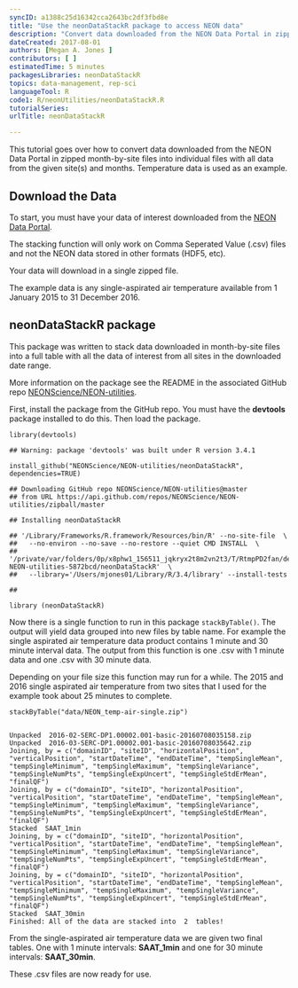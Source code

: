```yaml
---
syncID: a1388c25d16342cca2643bc2df3fbd8e
title: "Use the neonDataStackR package to access NEON data"
description: "Convert data downloaded from the NEON Data Portal in zipped month-by-site files into a table with all data of interest. Temperature data is used as an example. "
dateCreated: 2017-08-01
authors: [Megan A. Jones ]
contributors: [ ]
estimatedTime: 5 minutes
packagesLibraries: neonDataStackR
topics: data-management, rep-sci
languageTool: R
code1: R/neonUtilities/neonDataStackR.R
tutorialSeries:
urlTitle: neonDataStackR

---
```


This tutorial goes over how to convert data downloaded from the NEON Data Portal 
in zipped month-by-site files into individual files with all data from the 
given site(s) and months. Temperature data is used as an example.

## Download the Data
To start, you must have your data of interest downloaded from the 
<a href="data.neonscience.org" target="_blank"> NEON Data Portal</a>.  

The stacking function will only work on Comma Seperated Value (.csv) files and 
not the NEON data stored in other formats (HDF5, etc). 

Your data will download in a single zipped file. 

The example data is any single-aspirated air temperature available from 
1 January 2015 to 31 December 2016. 

## neonDataStackR package

This package was written to stack data downloaded in month-by-site files into a 
full table with all the data of interest from all sites in the downloaded date
range.  

More information on the package see the README in the associated GitHub repo 
<a href="https://github.com/NEONScience/NEON-utilities/tree/master/neonDataStackR" target="_blank"> NEONScience/NEON-utilities</a>. 

First, install the package from the GitHub repo. You must have the **devtools** 
package installed to do this. Then load the package. 


    library(devtools)

    ## Warning: package 'devtools' was built under R version 3.4.1

    install_github("NEONScience/NEON-utilities/neonDataStackR", dependencies=TRUE)

    ## Downloading GitHub repo NEONScience/NEON-utilities@master
    ## from URL https://api.github.com/repos/NEONScience/NEON-utilities/zipball/master

    ## Installing neonDataStackR

    ## '/Library/Frameworks/R.framework/Resources/bin/R' --no-site-file  \
    ##   --no-environ --no-save --no-restore --quiet CMD INSTALL  \
    ##   '/private/var/folders/0p/x8phw1_156511_jqkryx2t8m2vn2t3/T/RtmpPD2fan/devtools52c155f1e8a2/NEONScience-NEON-utilities-5872bcd/neonDataStackR'  \
    ##   --library='/Users/mjones01/Library/R/3.4/library' --install-tests

    ## 

    library (neonDataStackR)

Now there is a single function to run in this package `stackByTable()`. The output
will yield data grouped into new files by table name.  For example the single 
aspirated air temperature data product contains 1 minute and 30 minute interval
data. The output from this function is one .csv with 1 minute data and one .csv 
with 30 minute data. 

Depending on your file size this function may run for a while. The 2015 and 2016
single aspirated air temperature from two sites that I used for the example took
about 25 minutes to complete.  



    stackByTable("data/NEON_temp-air-single.zip")


    Unpacked  2016-02-SERC-DP1.00002.001-basic-20160708035158.zip
    Unpacked  2016-03-SERC-DP1.00002.001-basic-20160708035642.zip
    Joining, by = c("domainID", "siteID", "horizontalPosition", "verticalPosition", "startDateTime", "endDateTime", "tempSingleMean", "tempSingleMinimum", "tempSingleMaximum", "tempSingleVariance", "tempSingleNumPts", "tempSingleExpUncert", "tempSingleStdErMean", "finalQF")
    Joining, by = c("domainID", "siteID", "horizontalPosition", "verticalPosition", "startDateTime", "endDateTime", "tempSingleMean", "tempSingleMinimum", "tempSingleMaximum", "tempSingleVariance", "tempSingleNumPts", "tempSingleExpUncert", "tempSingleStdErMean", "finalQF")
    Stacked  SAAT_1min
    Joining, by = c("domainID", "siteID", "horizontalPosition", "verticalPosition", "startDateTime", "endDateTime", "tempSingleMean", "tempSingleMinimum", "tempSingleMaximum", "tempSingleVariance", "tempSingleNumPts", "tempSingleExpUncert", "tempSingleStdErMean", "finalQF")
    Joining, by = c("domainID", "siteID", "horizontalPosition", "verticalPosition", "startDateTime", "endDateTime", "tempSingleMean", "tempSingleMinimum", "tempSingleMaximum", "tempSingleVariance", "tempSingleNumPts", "tempSingleExpUncert", "tempSingleStdErMean", "finalQF")
    Stacked  SAAT_30min
    Finished: All of the data are stacked into  2  tables!

From the single-aspirated air temperature data we are given two final tables. 
One with 1 minute intervals: **SAAT_1min** and one for 30 minute intervals: **SAAT_30min**.  

These .csv files are now ready for use.  

